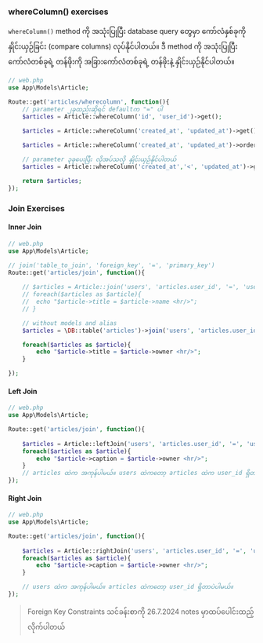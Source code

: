 ### whereColumn() exercises
`whereColumn()` method ကို အသုံးပြုပြီး database query တွေမှာ ကော်လံနှစ်ခုကို နှိုင်းယှဉ်ခြင်း (compare columns) လုပ်နိုင်ပါတယ်။ ဒီ method ကို အသုံးပြုပြီး ကော်လံတစ်ခုရဲ့ တန်ဖိုးကို အခြားကော်လံတစ်ခုရဲ့ တန်ဖိုးနဲ့ နှိုင်းယှဉ်နိုင်ပါတယ်။ 

```php
// web.php
use App\Models\Article;

Route::get('articles/wherecolumn', function(){
	// parameter ၂ခုထည်းဆိုရင် defaultက "=" ပါ
	$articles = Article::whereColumn('id', 'user_id')->get();

	$articles = Article::whereColumn('created_at', 'updated_at')->get();

	$articles = Article::whereColumn('created_at', 'updated_at')->orderByDesc('id')->get();
	
	// parameter ၃ခုပေးပြီး လိုအပ်သလို နှိုင်းယှဉ်နိုင်ပါတယ်
	$articles = Article::whereColumn('created_at','<', 'updated_at')->get();

	return $articles;
});
```

### Join Exercises 
#### Inner Join
```php
// web.php
use App\Models\Article;

// join('table_to_join', 'foreign_key', '=', 'primary_key')
Route::get('articles/join', function(){
	
	// $articles = Article::join('users', 'articles.user_id', '=', 'users.id')->select('articles.title', 'users.name')->get();
	// foreach($articles as $article){
	// 	echo "$article->title = $article->name <hr/>";
	// }

	// without models and alias
	$articles = \DB::table('articles')->join('users', 'articles.user_id', '=', 'users.id')->select('articles.title', 'users.name as owner')->get();

	foreach($articles as $article){
		echo "$article->title = $article->owner <hr/>";
	}

});
```

#### Left Join
```php
// web.php
use App\Models\Article;

Route::get('articles/join', function(){
	
	$articles = Article::leftJoin('users', 'articles.user_id', '=', 'users.id')->select('articles.title as caption', 'users.name as owner')->get();
	foreach($articles as $article){
		echo "$article->caption = $article->owner <hr/>";
	}
	// articles ထဲက အကုန်ပါမယ်။ users ထဲကတော့ articles ထဲက user_id ရှိတာပဲပါမယ်။
});
```

#### Right Join
```php
// web.php
use App\Models\Article;

Route::get('articles/join', function(){
	
	$articles = Article::rightJoin('users', 'articles.user_id', '=', 'users.id')->select('articles.title as caption', 'users.name as owner')->get();
	foreach($articles as $article){
		echo "$article->caption = $article->owner <hr/>";
	}

	// users ထဲက အကုန်ပါမယ်။ articles ထဲကတော့ user_id ရှိတာပဲပါမယ်။
});
```

> Foreign Key Constraints သင်ခန်းစာကို 26.7.2024 notes မှာထပ်ပေါင်းထည့်လိုက်ပါတယ်